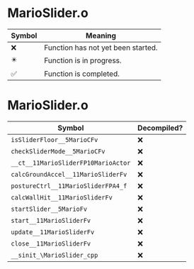 # MarioSlider.o
| Symbol | Meaning 
| ------------- | ------------- 
| :x: | Function has not yet been started. 
| :eight_pointed_black_star: | Function is in progress. 
| :white_check_mark: | Function is completed. 


# MarioSlider.o
| Symbol | Decompiled? |
| ------------- | ------------- |
| `isSliderFloor__5MarioCFv` | :x: |
| `checkSliderMode__5MarioCFv` | :x: |
| `__ct__11MarioSliderFP10MarioActor` | :x: |
| `calcGroundAccel__11MarioSliderFv` | :x: |
| `postureCtrl__11MarioSliderFPA4_f` | :x: |
| `calcWallHit__11MarioSliderFv` | :x: |
| `startSlider__5MarioFv` | :x: |
| `start__11MarioSliderFv` | :x: |
| `update__11MarioSliderFv` | :x: |
| `close__11MarioSliderFv` | :x: |
| `__sinit_\MarioSlider_cpp` | :x: |
